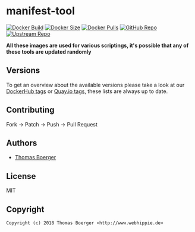# manifest-tool

[![Docker Build](https://github.com/toolhippie/manifest-tool/workflows/docker/badge.svg)](https://github.com/toolhippie/manifest-tool/actions?query=workflow%3Adocker) [![Docker Size](https://img.shields.io/docker/image-size/toolhippie/manifest-tool/latest)](https://hub.docker.com/r/toolhippie/manifest-tool) [![Docker Pulls](https://img.shields.io/docker/pulls/toolhippie/manifest-tool)](https://hub.docker.com/r/toolhippie/manifest-tool) [![GitHub Repo](https://img.shields.io/badge/github-repo-yellowgreen)](https://github.com/toolhippie/manifest-tool) [![Upstream Repo](https://img.shields.io/badge/upstream-repo-yellow)](https://github.com/estesp/manifest-tool)

**All these images are used for various scriptings, it's possible that any of these tools are updated randomly**

## Versions

To get an overview about the available versions please take a look at our [DockerHub tags](https://hub.docker.com/r/toolhippie/manifest-tool/tags/) or [Quay.io tags](https://quay.io/repository/toolhippie/manifest-tool?tab=tags), these lists are always up to date.

## Contributing

Fork -> Patch -> Push -> Pull Request

## Authors

*  [Thomas Boerger](https://github.com/tboerger)

## License

MIT

## Copyright

```console
Copyright (c) 2018 Thomas Boerger <http://www.webhippie.de>
```
